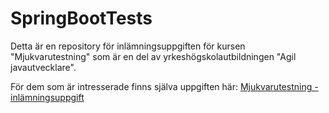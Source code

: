# SpringBootTests

Detta är en repository för inlämningsuppgiften för kursen "Mjukvarutestning" som är en del av yrkeshögskolautbildningen "Agil javautvecklare".

För dem som är intresserade finns själva uppgiften här: [Mjukvarutestning - inlämningsuppgift](Mjukvarutestning-Inlämningsuppgift.pdf)
